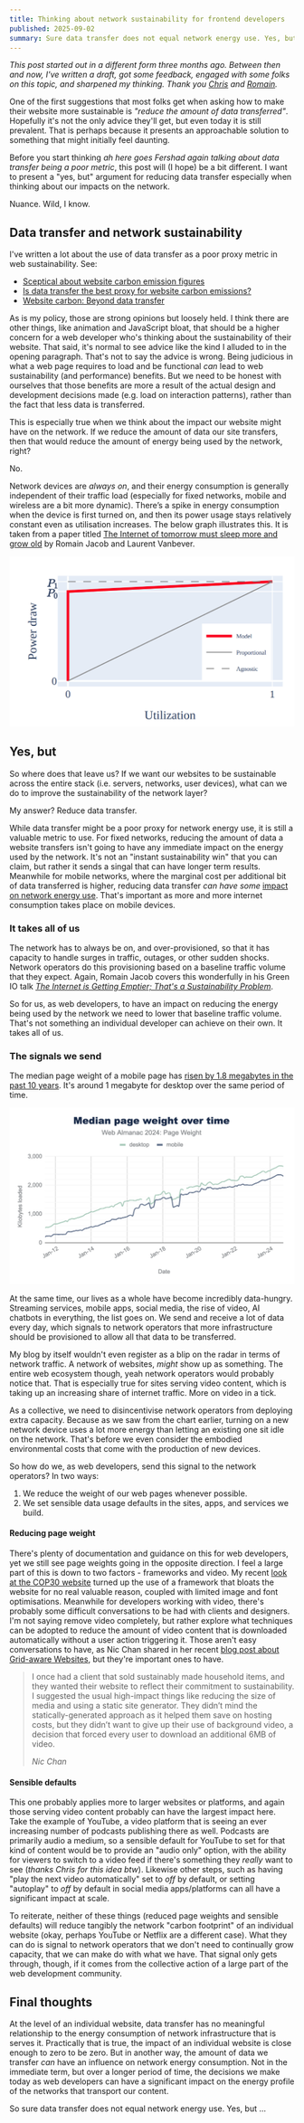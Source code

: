 ```yaml
---
title: Thinking about network sustainability for frontend developers
published: 2025-09-02
summary: Sure data transfer does not equal network energy use. Yes, but there is still a way for frontend developers to influence network energy consumption by reducing data transfer.
---
```


*This post started out in a different form three months ago. Between then and now, I've written a draft, got some feedback, engaged with some folks on this topic, and sharpened my thinking. Thank you [Chris](https://www.linkedin.com/in/mrchrisadams/) and [Romain](https://www.linkedin.com/in/romain-jacob-eth/).*

One of the first suggestions that most folks get when asking how to make their website more sustainable is *"reduce the amount of data transferred"*. Hopefully it's not the only advice they'll get, but even today it is still prevalent. That is perhaps because it presents an approachable solution to something that might initially feel daunting.

Before you start thinking *ah here goes Fershad again talking about data transfer being a poor metric*, this post will (I hope) be a bit different. I want to present a "yes, but" argument for reducing data transfer especially when thinking about our impacts on the network.

Nuance. Wild, I know.

## Data transfer and network sustainability

I've written a lot about the use of data transfer as a poor proxy metric in web sustainability. See:

- [Sceptical about website carbon emission figures](https://fershad.com/notes/sceptical-about-website-emissions/)
- [Is data transfer the best proxy for website carbon emissions?](https://fershad.com/writing/is-data-the-best-proxy-for-website-carbon-emissions/)
- [Website carbon: Beyond data transfer](https://fershad.com/writing/website-carbon-beyond-data-transfer/)

As is my policy, those are strong opinions but loosely held. I think there are other things, like animation and JavaScript bloat, that should be a higher concern for a web developer who's thinking about the sustainability of their website. That said, it's normal to see advice like the kind I alluded to in the opening paragraph. That's not to say the advice is wrong. Being judicious in what a web page requires to load and be functional *can* lead to web sustainability (and performance) benefits. But we need to be honest with ourselves that those benefits are more a result of the actual design and development decisions made (e.g. load on interaction patterns), rather than the fact that less data is transferred.

This is especially true when we think about the impact our website might have on the network. If we reduce the amount of data our site transfers, then that would reduce the amount of energy being used by the network, right?

No.

Network devices are _always on_, and their energy consumption is generally independent of their traffic load (especially for fixed networks, mobile and wireless are a bit more dynamic). There’s a spike in energy consumption when the device is first turned on, and then its power usage stays relatively constant even as utilisation increases. The below graph illustrates this. It is taken from a paper titled [The Internet of tomorrow must sleep more and grow old](https://hotcarbon.org/pdf/hotcarbon22-jacob.pdf) by Romain Jacob and Laurent Vanbever.

![A graph showing network utilisation as a steady line moving up at a 45 degree angle, compared to network power draw which rises sharply at the start (at 0 on the x-axis) before immediately leveling off to stay constant at almost full power consumption.](../../public/img/blog/f475f393bc56f10723cf961ce40334a70e57ed26-1034x617.png "Power draw of networks is decoupled from data transfer.")

## Yes, but

So where does that leave us? If we want our websites to be sustainable across the entire stack (i.e. servers, networks, user devices), what can we do to improve the sustainability of the network layer?

My answer? Reduce data transfer.

While data transfer might be a poor proxy for network energy use, it is still a valuable metric to use. For fixed networks, reducing the amount of data a website transfers isn't going to have any immediate impact on the energy used by the network. It's not an "instant sustainability win" that you can claim, but rather it sends a singal that can have longer term results. Meanwhile for mobile networks, where the marginal cost per additional bit of data transferred is higher, reducing data transfer *can have some* [impact on network energy use](https://doi.org/10.1007/s12243-022-00932-9). That's important as more and more internet consumption takes place on mobile devices.

### It takes all of us

The network has to always be on, and over-provisioned, so that it has capacity to handle surges in traffic, outages, or other sudden shocks. Network operators do this provisioning based on a baseline traffic volume that they expect. Again, Romain Jacob covers this wonderfully in his Green IO talk *[The Internet is Getting Emptier; That's a Sustainability Problem](https://www.youtube.com/watch?v=Jhe_QP59QhI)*.

So for us, as web developers, to have an impact on reducing the energy being used by the network we need to lower that baseline traffic volume. That's not something an individual developer can achieve on their own. It takes all of us.

### The signals we send

The median page weight of a mobile page has [risen by 1.8 megabytes in the past 10 years](https://almanac.httparchive.org/en/2024/page-weight#request-bytes). It's around 1 megabyte for desktop over the same period of time.

![A chart showing two lines going up and to the right over time. One shows the median desktop page size, the other shows the median mobile page size. Both lines start well under 1 MB in January 2012, but rise gradually to well over 2 MB in Jan 2024.](../../public/img/blog/median_web_page_size_2024.png 'Median page weight over time. From HTTP Archive')

At the same time, our lives as a whole have become incredibly data-hungry. Streaming services, mobile apps, social media, the rise of video, AI chatbots in everything, the list goes on. We send and receive a lot of data every day, which signals to network operators that more infrastructure should be provisioned to allow all that data to be transferred.

My blog by itself wouldn't even register as a blip on the radar in terms of network traffic. A network of websites, *might* show up as something. The entire web ecosystem though, yeah network operators would probably notice that. That is especially true for sites serving video content, which is taking up an increasing share of internet traffic. More on video in a tick.

As a collective, we need to disincentivise network operators from deploying extra capacity. Because as we saw from the chart earlier, turning on a new network device uses a lot more energy than letting an existing one sit idle on the network. That's before we even consider the embodied environmental costs that come with the production of new devices.

So how do we, as web developers, send this signal to the network operators? In two ways:

1. We reduce the weight of our web pages whenever possible.
2. We set sensible data usage defaults in the sites, apps, and services we build.

#### Reducing page weight

There's plenty of documentation and guidance on this for web developers, yet we still see page weights going in the opposite direction. I feel a large part of this is down to two factors - frameworks and video. My recent [look at the COP30 website](/writing/cop30-website-review/) turned up the use of a framework that bloats the website for no real valuable reason, coupled with limited image and font optimisations. Meanwhile for developers working with video, there's probably some difficult conversations to be had with clients and designers. I'm not saying remove video completely, but rather explore what techniques can be adopted to reduce the amount of video content that is downloaded automatically without a user action triggering it. Those aren't easy conversations to have, as Nic Chan shared in her recent [blog post about Grid-aware Websites](https://nicchan.me/blog/exploring-grid-aware-websites/), but they're important ones to have.

> I once had a client that sold sustainably made household items, and they wanted their website to reflect their commitment to sustainability. I suggested the usual high-impact things like reducing the size of media and using a static site generator. They didn’t mind the statically-generated approach as it helped them save on hosting costs, but they didn’t want to give up their use of background video, a decision that forced every user to download an additional 6MB of video.
>
> <cite>Nic Chan</cite>

#### Sensible defaults

This one probably applies more to larger websites or platforms, and again those serving video content probably can have the largest impact here. Take the example of YouTube, a video platform that is seeing an ever increasing number of podcasts publishing there as well. Podcasts are primarily audio a medium, so a sensible default for YouTube to set for that kind of content would be to provide an "audio only" option, with the ability for viewers to switch to a video feed if there's something they *really* want to see (*thanks Chris for this idea btw*). Likewise other steps, such as having "play the next video automatically" set to *off* by default, or setting "autoplay" to *off* by default in social media apps/platforms can all have a significant impact at scale.

To reiterate, neither of these things (reduced page weights and sensible defaults) will reduce tangibly the network "carbon footprint" of an individual website (okay, perhaps YouTube or Netflix are a different case). What they can do is signal to network operators that we don't need to continually grow capacity, that we can make do with what we have. That signal only gets through, though, if it comes from the collective action of a large part of the web development community.

## Final thoughts

At the level of an individual website, data transfer has no meaningful relationship to the energy consumption of network infrastructure that is serves it. Practically that is true, the impact of an individual website is close enough to zero to be zero. But in another way, the amount of data we transfer *can* have an influence on network energy consumption. Not in the immediate term, but over a longer period of time, the decisions we make today as web developers can have a significant impact on the energy profile of the networks that transport our content.

So sure data transfer does not equal network energy use. Yes, but ...
